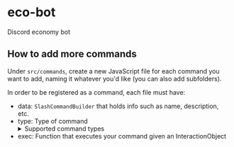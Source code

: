 # eco-bot
Discord economy bot

## How to add more commands
Under ```src/commands```, create a new JavaScript file for each command you want to add, naming it whatever you'd like (you can also add subfolders).

In order to be registered as a command, each file must have:

- data: ```SlashCommandBuilder``` that holds info such as name, description, etc.
- type: Type of command
	<details><summary>Supported command types</summary>
	- APP_CMD: application command
	</details>
- exec: Function that executes your command given an InteractionObject
